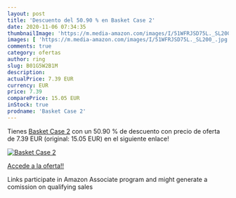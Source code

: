 ```yaml
---
layout: post
title: 'Descuento del 50.90 % en Basket Case 2'
date: 2020-11-06 07:34:35
thumbnailImage: 'https://m.media-amazon.com/images/I/51WFRJSD75L._SL200_.jpg'
images: [ 'https://m.media-amazon.com/images/I/51WFRJSD75L._SL200_.jpg' ]
comments: true
category: ofertas
author: ring
slug: B01G5W2B1M
description:
actualPrice: 7.39 EUR
currency: EUR
price: 7.39
comparePrice: 15.05 EUR
inStock: true
prodname: 'Basket Case 2'
---
```


Tienes [Basket Case 2](https://www.amazon.fr/dp/B01G5W2B1M/?tag=tolees0d-21) con un 50.90 % de descuento con precio de oferta de 7.39 EUR (original: 15.05 EUR) en el siguiente enlace!

[![Basket Case 2](https://m.media-amazon.com/images/I/51WFRJSD75L._SL200_.jpg)](https://www.amazon.fr/dp/B01G5W2B1M/?tag=tolees0d-21)

[Accede a la oferta!!](https://www.amazon.fr/dp/B01G5W2B1M/?tag=tolees0d-21)

Links participate in Amazon Associate program and might generate a comission on qualifying sales


